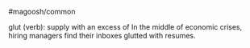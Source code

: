 #magoosh/common

glut (verb): supply with an excess of 
In the middle of economic crises, hiring managers find their inboxes glutted with resumes. 
